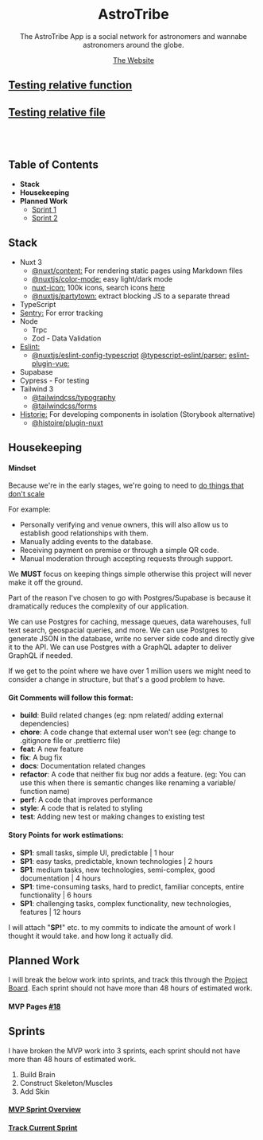 <h1 align="center" style="margin-top: 0px;">AstroTribe</h1>
<!-- <p align="center" style="margin-bottom: 0px !important;">
  <img width="200" src="https://github.com/Drew-Macgibbon/design-portfolio/blob/main/public/readme/doom-logo.png" align="center">
</p> -->
<p align="center" >The AstroTribe App is a social network for astronomers and wannabe astronomers around the globe.</p>

<p align="center" ><a href="https://astrotribe.onrender.com/">The Website</a></p>

## [Testing relative function](composables/useAuth.ts#L17)

## [Testing relative file](pages/login.vue)

&nbsp;  
&nbsp;

## Table of Contents

-   **Stack**
-   **Housekeeping**
-   **Planned Work**
    -   [Sprint 1](#sprint-1)
    -   [Sprint 2](#sprint-2)

## Stack

-   Nuxt 3
    -   [@nuxt/content:](https://content.nuxtjs.org/guide/writing/content-directory) For rendering static pages using Markdown files
    -   [@nuxtjs/color-mode:](https://color-mode.nuxtjs.org/) easy light/dark mode
    -   [nuxt-icon:](https://github.com/nuxt-modules/icon) 100k icons, search icons [here](https://icones.js.org/collection/all)
    -   [@nuxtjs/partytown:](https://github.com/nuxt-modules/partytown) extract blocking JS to a separate thread
-   TypeScript
-   [Sentry:](https://sentry.io/organizations/ml-tech/projects/astrotribe/?project=4504389151621120) For error tracking
-   Node
    -   Trpc
    -   Zod - Data Validation
-   [Eslint:]()
    -   [@nuxtjs/eslint-config-typescript]()
        [@typescript-eslint/parser:]()
        [eslint-plugin-vue:]()
-   Supabase
-   Cypress - For testing
-   Tailwind 3
    -   [@tailwindcss/typography](https://tailwindcss.com/docs/typography-plugin)
    -   [@tailwindcss/forms](https://github.com/tailwindlabs/tailwindcss-forms)
-   [Historie:](https://histoire.dev/) For developing components in isolation (Storybook alternative)
    -   [@histoire/plugin-nuxt](https://github.com/histoire-dev/histoire/tree/main/packages/histoire-plugin-nuxt)

## Housekeeping

#### Mindset

Because we're in the early stages, we're going to need to [do things that don't scale](http://paulgraham.com/ds.html)

For example:

-   Personally verifying and venue owners, this will also allow us to establish good relationships with them.
-   Manually adding events to the database.
-   Receiving payment on premise or through a simple QR code.
-   Manual moderation through accepting requests through support.

We **MUST** focus on keeping things simple otherwise this project will never make it off the ground.

Part of the reason I've chosen to go with Postgres/Supabase is because it dramatically reduces the complexity of our application.

We can use Postgres for caching, message queues, data warehouses, full text search, geospacial queries, and more. We can use Postgres to generate JSON in the database, write no server side code and directly give it to the API. We can use Postgres with a GraphQL adapter to deliver GraphQL if needed.

If we get to the point where we have over 1 million users we might need to consider a change in structure, but that's a good problem to have.

#### Git Comments will follow this format:

-   **build**: Build related changes (eg: npm related/ adding external dependencies)
-   **chore**: A code change that external user won't see (eg: change to .gitignore file or .prettierrc file)
-   **feat**: A new feature
-   **fix**: A bug fix
-   **docs**: Documentation related changes
-   **refactor**: A code that neither fix bug nor adds a feature. (eg: You can use this when there is semantic changes like renaming a variable/ function name)
-   **perf**: A code that improves performance
-   **style**: A code that is related to styling
-   **test**: Adding new test or making changes to existing test

#### Story Points for work estimations:

-   **SP1**: small tasks, simple UI, predictable | 1 hour
-   **SP1**: easy tasks, predictable, known technologies | 2 hours
-   **SP1**: medium tasks, new technologies, semi-complex, good documentation | 4 hours
-   **SP1**: time-consuming tasks, hard to predict, familiar concepts, entire functionality | 6 hours
-   **SP1**: challenging tasks, complex functionality, new technologies, features | 12 hours

I will attach "**SP!**" etc. to my commits to indicate the amount of work I thought it would take. and how long it actually did.

## Planned Work

I will break the below work into sprints, and track this through the [Project Board]().
Each sprint should not have more than 48 hours of estimated work.

#### MVP Pages [#18](https://github.com/astronera/astrotribe/issues/18)

## Sprints

I have broken the MVP work into 3 sprints, each sprint should not have more than 48 hours of estimated work.

1. Build Brain
2. Construct Skeleton/Muscles
3. Add Skin

#### [MVP Sprint Overview](https://github.com/orgs/astronera/projects/1/views/3)

#### [Track Current Sprint](https://github.com/orgs/astronera/projects/1/views/4)

<!-- MUST GO OVER THIS AND REMOVE ANYTHING THAT IS NOT NEEDED
Moderation
Automatically flag certain posts
Admin
Accept / Reject
Ban Users
Warn Users
Points System
Login once per day
Number of posts
Number of comments
Activity Stream
Likes
Comments
Update profile
Payments
Follow
Followed
Posts
Notifications
Followed
Comment Liked
Post liked
Mentione
Replied to
Search
Hashtags
Categories
Fuzzy search
Profanity Filter
Language Blacklist
Pornography
Memberships
Checkout
Courses
Categories
Modules
Lessons
Text
Video
Image
Quizzes
Questions
Answers
Results
Assignments
Outline
Files
Submission
Review
Result
Users
User List
Student
Moderators
Messaging
Group (By topic)
One-on-one (Network)
Features
Text
Images
Gifs
Video
Audio
@ mentions
Events
RSVP
Reviews
Attendees
Group Messaging
Blog
Blog for each user
Comments
Knowledgebase
Sorted by topic
Famouse Astronomers
By Topic / Era
Discoveries / Research
Bio
Feedback
Display feedback publically
Sort by priority
Create timeline
Changelog
GEO Location
Users near me
Venues Near me
Events near me
Reviews
Replies
Rating
Groups
News Feed
By Category
User List
Private & Public
Comments
@mentions
Posts
@mentions
Companies
Employees
PWA - nuxt/pwa Allows mobile downloads of the app
Optimized image serving / Compression
User Profiles
-->
